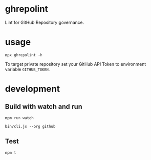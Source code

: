 # ghrepolint

Lint for GitHub Repository governance.

# usage

```
npx ghrepolint -h
```

To target private repository set your GitHub API Token to environment variable `GITHUB_TOKEN`.

# development

## Build with watch and run

```
npm run watch
```

```
bin/cli.js --org github
```

## Test

```
npm t
```
